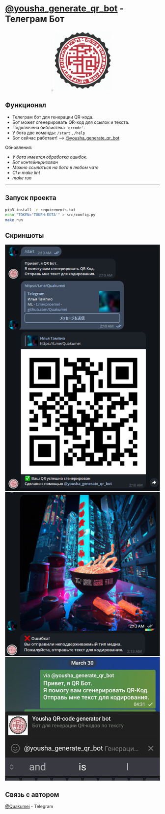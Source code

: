 #  [@yousha_generate_qr_bot](https://t.me/yousha_generate_qr_bot) - Телеграм Бот

<!-- Center image -->
<p align="center">
  <img src="assets/bot_logo.jpg" alt="qr" width="200"/>

## Функционал
- Телеграм бот для генерации QR-кода.
- Бот может сгенерировать QR-код для ссылок и текста.
- Подключена библиотека `'qrcode'`.
- У бота две команды: `/start` , `/help`
- Бот сейчас работает! --> [@yousha_generate_qr_bot](https://t.me/yousha_generate_qr_bot)

Обновления:
- *У бота имеется обработка ошибок.*
- *Бот контейниризован*
- *Можно ссылаться на бота в любом чате*
- *CI и make lint*
- *make run*

---

## Запуск проекта

```bash
pip3 install -r requirements.txt
echo "TOKEN='ТОКЕН:БОТА'" > src/config.py
make run
```

## Скриншоты

<!-- Use fixed width for screenshots -->

<img src="assets/showcase/ux_1.png" alt="Взаимодействие" width="512"/>
<img src="assets/showcase/ux_2.png" alt="Обработка ошибок" width="512"/>
<img src="assets/showcase/ux_3.jpg" alt="Ссылка из чата" width="512"/>


## Связь с автором

[@Quakumei](t.me/Quakumei) - Telegram
